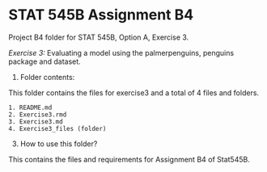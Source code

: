 # STAT 545B Assignment B4

Project B4 folder for STAT 545B, Option A, Exercise 3.

*Exercise 3:* Evaluating a model using the palmerpenguins, penguins package and dataset.


1. Folder contents:

This folder contains the files for exercise3 and a total of 4 files and folders.

```
1. README.md
2. Exercise3.rmd
3. Exercise3.md
4. Exercise3_files (folder)
```

3. How to use this folder?

This contains the files and requirements for Assignment B4 of Stat545B.
